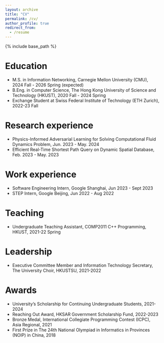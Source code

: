 ```yaml
---
layout: archive
title: "CV"
permalink: /cv/
author_profile: true
redirect_from:
  - /resume
---
```


{% include base_path %}

Education
======
* M.S. in Information Networking, Carnegie Mellon University (CMU), 2024 Fall - 2026 Spring (expected)
* B.Eng. in Computer Science, The Hong Kong University of Science and Technology (HKUST), 2020 Fall - 2024 Spring
* Exchange Student at Swiss Federal Institute of Technology (ETH Zurich), 2022-23 Fall

Research experience
======
* Physics-Informed Adversarial Learning for Solving Computational Fluid Dynamics Problem, Jun. 2023 - May. 2024
* Efficient Real-Time Shortest Path Query on Dynamic Spatial Database, Feb. 2023 - May. 2023

Work experience
======
* Software Engineering Intern, Google Shanghai, Jun 2023 - Sept 2023
* STEP Intern, Google Beijing, Jun 2022 - Aug 2022
  
Teaching
======
* Undergraduate Teaching Assistant, COMP2011 C++ Programming, HKUST, 2021-22 Spring

Leadership
======
* Executive Committee Member and Information Technology Secretary, The University Choir, HKUSTSU, 2021-2022

Awards
======
* University’s Scholarship for Continuing Undergraduate Students, 2021-2024
* Reaching Out Award, HKSAR Government Scholarship Fund, 2022-2023
* Bronze Medal, International Collegiate Programming Contest (ICPC), Asia Regional, 2021
* First Prize in The 24th National Olympiad in Informatics in Provinces (NOIP) in China, 2018
  

